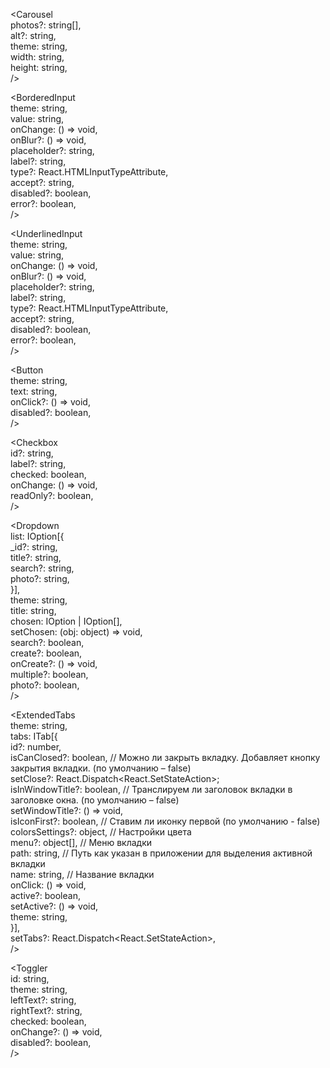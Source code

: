 <Carousel \
    photos?: string[], \
    alt?: string, \
    theme: string, \
    width: string, \
    height: string,\
/>

<BorderedInput\
    theme: string,\
    value: string,\
    onChange: () => void, \
    onBlur?: () => void, \
    placeholder?: string, \
    label?: string, \
    type?: React.HTMLInputTypeAttribute, \
    accept?: string, \
    disabled?: boolean, \
    error?: boolean,\
/>

<UnderlinedInput\
    theme: string,\
    value: string,\
    onChange: () => void, \
    onBlur?: () => void, \
    placeholder?: string, \
    label?: string, \
    type?: React.HTMLInputTypeAttribute, \
    accept?: string, \
    disabled?: boolean, \
    error?: boolean,\
/>

<Button\
    theme: string,\
    text: string,\
    onClick?: () => void,\
    disabled?: boolean,\
/>

<Checkbox \
    id?: string,\
    label?: string,\
    checked: boolean,\
    onChange: () => void,\
    readOnly?: boolean,\
/>

<Dropdown \
    list: IOption[{\
        _id?: string,\
        title?: string,\
        search?: string,\
        photo?: string,\
    }],\
    theme: string,\
    title: string,\
    chosen: IOption | IOption[],\
    setChosen: (obj: object) => void,\
    search?: boolean,\
    create?: boolean,\
    onCreate?: () => void,\
    multiple?: boolean,\
    photo?: boolean,\
/>

<ExtendedTabs\
    theme: string,\
    tabs: ITab[{\
        id?: number,\
        isCanClosed?: boolean, // Можно ли закрыть вкладку. Добавляет кнопку закрытия вкладки. (по умолчанию – false)\
        setClose?: React.Dispatch<React.SetStateAction<any>>;\
        isInWindowTitle?: boolean, // Транслируем ли заголовок вкладки в заголовке окна. (по умолчанию – false)\
        setWindowTitle?: () => void,\
        isIconFirst?: boolean, // Ставим ли иконку первой (по умолчанию - false)\
        colorsSettings?: object, // Настройки цвета\
        menu?: object[], // Меню вкладки\
        path: string, // Путь как указан в приложении для выделения активной вкладки\
        name: string, // Название вкладки\
        onClick: () => void,\
        active?: boolean,\
        setActive?: () => void,\
        theme: string,\
    }],\
    setTabs?: React.Dispatch<React.SetStateAction<any>>,\
/>

<Toggler\
    id: string,\
    theme: string,\
    leftText?: string,\
    rightText?: string,\
    checked: boolean,\
    onChange?: () => void,\
    disabled?: boolean,\
/>